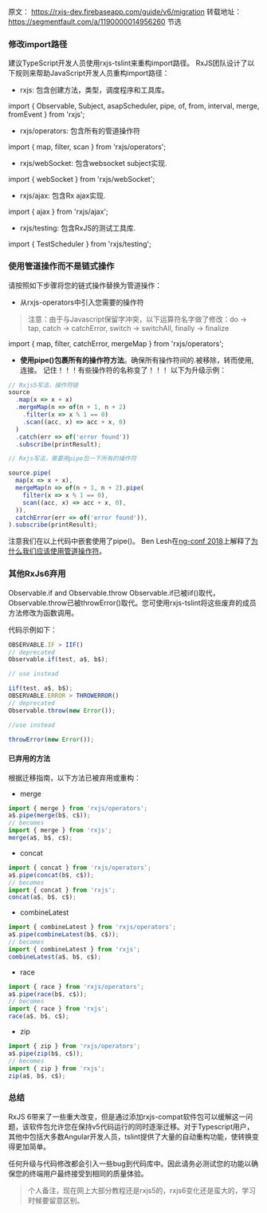 原文：
https://rxjs-dev.firebaseapp.com/guide/v6/migration
转载地址：
https://segmentfault.com/a/1190000014956260
节选
### 修改import路径
建议TypeScript开发人员使用rxjs-tslint来重构import路径。
RxJS团队设计了以下规则来帮助JavaScript开发人员重构import路径：

* rxjs: 包含创建方法，类型，调度程序和工具库。

import { Observable, Subject, asapScheduler, pipe, of, from, interval, merge, fromEvent } from 'rxjs';
* rxjs/operators: 包含所有的管道操作符

import { map, filter, scan } from 'rxjs/operators';
* rxjs/webSocket: 包含websocket subject实现.

import { webSocket } from 'rxjs/webSocket';
* rxjs/ajax: 包含Rx ajax实现.

import { ajax } from 'rxjs/ajax';
* rxjs/testing: 包含RxJS的测试工具库.

import { TestScheduler } from 'rxjs/testing';

### 使用管道操作而不是链式操作
请按照如下步骤将您的链式操作替换为管道操作：

* 从rxjs-operators中引入您需要的操作符

> 注意：由于与Javascript保留字冲突，以下运算符名字做了修改：do -> tap, catch ->
catchError, switch -> switchAll, finally -> finalize

import { map, filter, catchError, mergeMap } from 'rxjs/operators';

* **使用pipe()包裹所有的操作符方法**。确保所有操作符间的.被移除，转而使用,连接。
记住！！！有些操作符的名称变了！！！
以下为升级示例：
```javascript
// Rxjs5写法，操作符链
source
  .map(x => x + x)
  .mergeMap(n => of(n + 1, n + 2)
    .filter(x => x % 1 == 0)
    .scan((acc, x) => acc + x, 0)
  )
  .catch(err => of('error found'))
  .subscribe(printResult);

// Rxjs写法，需要用pipe包一下所有的操作符

source.pipe(
  map(x => x + x),
  mergeMap(n => of(n + 1, n + 2).pipe(
    filter(x => x % 1 == 0),
    scan((acc, x) => acc + x, 0),
  )),
  catchError(err => of('error found')),
).subscribe(printResult);
```
注意我们在以上代码中嵌套使用了pipe()。
Ben Lesh在[ng-conf 2018](https://www.ng-conf.org/sessions/introducing-rxjs6/)上解释了[为什么我们应该使用管道操作符](https://youtu.be/JCXZhe6KsxQ?t=2m30s)。

### 其他RxJs6弃用
Observable.if and Observable.throw
Observable.if已被iif()取代，Observable.throw已被throwError()取代。您可使用rxjs-tslint将这些废弃的成员方法修改为函数调用。

代码示例如下：
```javascript
OBSERVABLE.IF > IIF()
// deprecated
Observable.if(test, a$, b$);

// use instead

iif(test, a$, b$);
OBSERVABLE.ERROR > THROWERROR()
// deprecated
Observable.throw(new Error());

//use instead

throwError(new Error());
```
#### 已弃用的方法
根据迁移指南，以下方法已被弃用或重构：

* merge
```javascript
import { merge } from 'rxjs/operators';
a$.pipe(merge(b$, c$));
// becomes
import { merge } from 'rxjs';
merge(a$, b$, c$);
```
* concat
```javascript
import { concat } from 'rxjs/operators';
a$.pipe(concat(b$, c$));
// becomes
import { concat } from 'rxjs';
concat(a$, b$, c$);
```
* combineLatest
```javascript
import { combineLatest } from 'rxjs/operators';
a$.pipe(combineLatest(b$, c$));
// becomes
import { combineLatest } from 'rxjs';
combineLatest(a$, b$, c$);
```
* race
```javascript
import { race } from 'rxjs/operators';
a$.pipe(race(b$, c$));
// becomes
import { race } from 'rxjs';
race(a$, b$, c$);
```
* zip
```javascript
import { zip } from 'rxjs/operators';
a$.pipe(zip(b$, c$));
// becomes
import { zip } from 'rxjs';
zip(a$, b$, c$);
```

### 总结
RxJS 6带来了一些重大改变，但是通过添加rxjs-compat软件包可以缓解这一问题，该软件包允许您在保持v5代码运行的同时逐渐迁移。对于Typescript用户，其他中包括大多数Angular开发人员，tslint提供了大量的自动重构功能，使转换变得更加简单。

任何升级与代码修改都会引入一些bug到代码库中。因此请务必测试您的功能以确保您的终端用户最终接受到相同的质量体验。

>  个人备注，现在网上大部分教程还是rxjs5的，rxjs6变化还是蛮大的，学习时候要留意区别。
